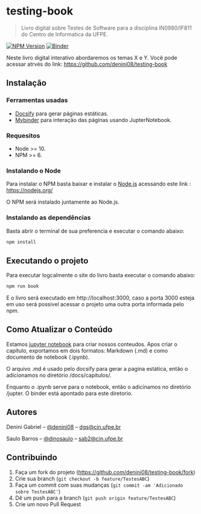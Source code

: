 # testing-book
> Livro digital sobre Testes de Software para a disciplina IN0980/IF811 do Centro de Informatica da UFPE.

[![NPM Version][npm-image]][npm-url]
[![Binder](https://mybinder.org/badge_logo.svg)](https://mybinder.org/v2/gh/denini08/testing-book/master?filepath=%2Fjupter)

Neste livro digital interativo abordaremos os temas X e Y.
Você pode acessar atrvés do link: <https://github.com/denini08/testing-book>

## Instalação

### Ferramentas usadas

* [Docsify](https://docsify.js.org/#/) para gerar páginas estáticas.
* [Mybinder](https://mybinder.org/) para interação das páginas usando JupterNotebook.

### Requesitos

* Node >= 10.
* NPM >= 6.

### Instalando o Node

Para instalar o NPM basta baixar e instalar o [Node.js](https://pt.wikipedia.org/wiki/Node.js) acessando este link : https://nodejs.org/

O NPM será instalado juntamente ao Node.js.

### Instalando as dependências

Basta abrir o terminal de sua preferencia e executar o comando abaixo:

```bash
npm install
```

## Executando o projeto

Para executar logcalmente o site do livro basta executar o comando abaixo:

```bash
npm run book
```

E o livro será executado em http://localhost:3000, caso a porta 3000 esteja em uso será possivel acessar o projeto uma outra porta informada pelo npm.

## Como Atualizar o Conteúdo

Estamos [jupyter notebook](https://jupyter.org/try) para criar nossos conteudos. Apos criar o capítulo, exportamos em dois formatos: Markdown (.md) e como documento de notebook (.ipynb). 

O arquivo .md é usado pelo docsify para gerar a pagina estática, então o adicionamos no diretório /docs/capitulos/.

Enquanto o .ipynb serve para o notebook, então o adicinamos no diretório /jupter. O binder está apontado para este diretorio. 

## Autores

Denini Gabriel – [@denini08](https://github.com/denini08) – dgs@cin.ufpe.br

Saulo Barros – [@dinosaulo](https://github.com/DinoSaulo) – sab2@cin.ufpe.br

## Contribuindo

1. Faça um fork do projeto (<https://github.com/denini08/testing-book/fork>)
2. Crie sua branch (`git checkout -b feature/TestesABC`)
3. Faça um commit com suas mudanças (`git commit -am 'Adicionado sobre TestesABC'`)
4. Dê um push para a branch (`git push origin feature/TestesABC`)
5. Crie um novo Pull Request

<!-- Markdown link & img dfn's -->
[npm-image]: https://img.shields.io/npm/v/datadog-metrics.svg?style=flat-square
[npm-url]: https://npmjs.org/package/datadog-metrics
